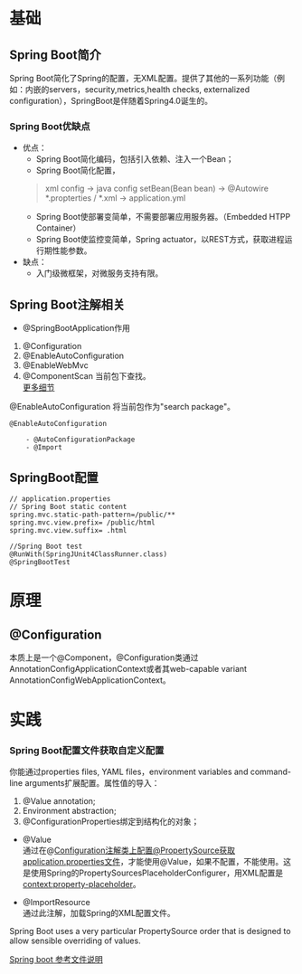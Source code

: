# 基础
## Spring Boot简介
Spring Boot简化了Spring的配置，无XML配置。提供了其他的一系列功能（例如：内嵌的servers，security,metrics,health checks, externalized configuration），SpringBoot是伴随着Spring4.0诞生的。
### Spring Boot优缺点
- 优点：
    - Spring Boot简化编码，包括引入依赖、注入一个Bean；
    - Spring Boot简化配置，
    > xml config -> java config
    > setBean(Bean bean) -> @Autowire
    > *.propterties / *.xml -> application.yml
    - Spring Boot使部署变简单，不需要部署应用服务器。（Embedded HTPP Container）
    - Spring Boot使监控变简单，Spring actuator，以REST方式，获取进程运行期性能参数。
- 缺点：
    - 入门级微框架，对微服务支持有限。
    
## Spring Boot注解相关

- @SpringBootApplication作用    
1. @Configuration
2. @EnableAutoConfiguration
3. @EnableWebMvc
4. @ComponentScan 当前包下查找。<br>
[更多细节](http://spring.io/guides/gs/spring-boot/)

@EnableAutoConfiguration 将当前包作为"search package"。

```
@EnableAutoConfiguration

    - @AutoConfigurationPackage
    - @Import
```

## SpringBoot配置

```
// application.properties
// Spring Boot static content
spring.mvc.static-path-pattern=/public/**
spring.mvc.view.prefix= /public/html
spring.mvc.view.suffix= .html

//Spring Boot test
@RunWith(SpringJUnit4ClassRunner.class)
@SpringBootTest
```


# 原理
## @Configuration
本质上是一个@Component，@Configuration类通过AnnotationConfigApplicationContext或者其web-capable variant AnnotationConfigWebApplicationContext。





# 实践

### Spring Boot配置文件获取自定义配置
你能通过properties files, YAML files，environment variables and command-line arguments扩展配置。属性值的导入：
1. @Value annotation;
2. Environment abstraction;
3. @ConfigurationProperties绑定到结构化的对象；

- @Value    
通过在@Configuration注解类上配置@PropertySource获取application.properties文件，才能使用@Value，如果不配置，不能使用。这是使用Spring的PropertySourcesPlaceholderConfigurer，用XML配置是<context:property-placeholder>。   

- @ImportResource   
通过此注解，加载Spring的XML配置文件。

Spring Boot uses a very particular PropertySource order that is designed to allow sensible overriding of values.

[Spring boot 参考文件说明](http://docs.spring.io/spring-boot/docs/1.4.4.RELEASE/reference/htmlsingle/#boot-features-sql/)
